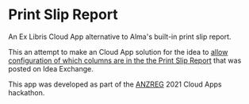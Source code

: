 # Print Slip Report

An Ex Libris Cloud App alternative to Alma's built-in print slip report.

This an attempt to make an Cloud App solution for the idea to [allow configuration of which columns are in the the Print Slip Report](https://ideas.exlibrisgroup.com/forums/308173-alma/suggestions/12375144-allow-configuration-of-which-columns-are-in-the-th) that was posted on Idea Exchange.

This app was developed as part of the [ANZREG](https://anzreg.igelu.org/) 2021 Cloud Apps hackathon.
